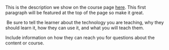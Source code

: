 This is the description we show on the course page [here](https://lab.github.com/LiviuVAFA/aternosqe). This first paragraph will be featured at the top of the page so make it great.
​

​
Be sure to tell the learner about the technology you are teaching, why they should learn it, how they can use it, and what you will teach them.
​


Include information on how they can reach you for questions about the content or course. 